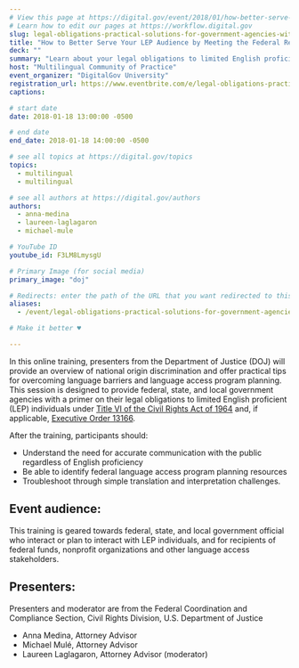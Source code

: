 ```yaml
---
# View this page at https://digital.gov/event/2018/01/how-better-serve-your-lep-audience
# Learn how to edit our pages at https://workflow.digital.gov
slug: legal-obligations-practical-solutions-for-government-agencies-with-a-lep-audience
title: "How to Better Serve Your LEP Audience by Meeting the Federal Requirements"
deck: ""
summary: "Learn about your legal obligations to limited English proficient individuals (LEP) as a federal, state, or local government agency. We'll provide an overview of national origin discrimination and offer practical tips for overcoming language barriers and language access program planning."
host: "Multilingual Community of Practice"
event_organizer: "DigitalGov University"
registration_url: https://www.eventbrite.com/e/legal-obligations-practical-solutions-if-your-agency-interacts-with-lep-audiences-registration-40912496378
captions: 

# start date
date: 2018-01-18 13:00:00 -0500

# end date
end_date: 2018-01-18 14:00:00 -0500

# see all topics at https://digital.gov/topics
topics: 
  - multilingual
  - multilingual

# see all authors at https://digital.gov/authors
authors: 
  - anna-medina
  - laureen-laglagaron
  - michael-mule

# YouTube ID
youtube_id: F3LM8LmysgU

# Primary Image (for social media)
primary_image: "doj"

# Redirects: enter the path of the URL that you want redirected to this page
aliases: 
  - /event/legal-obligations-practical-solutions-for-government-agencies-with-a-lep-audience/

# Make it better ♥

---
```


In this online training, presenters from the Department of Justice (DOJ) will provide an overview of national origin discrimination and offer practical tips for overcoming language barriers and language access program planning. This session is designed to provide federal, state, and local government agencies with a primer on their legal obligations to limited English proficient (LEP) individuals under [Title VI of the Civil Rights Act of 1964](https://www.justice.gov/crt/fcs/TitleVI) and, if applicable, [Executive Order 13166](https://www.justice.gov/crt/executive-order-13166).

After the training, participants should:

* Understand the need for accurate communication with the public regardless of English proficiency
* Be able to identify federal language access program planning resources
* Troubleshoot through simple translation and interpretation challenges.

## Event audience:

This training is geared towards federal, state, and local government official who interact or plan to interact with LEP individuals, and for recipients of federal funds, nonprofit organizations and other language access stakeholders.

## Presenters:

Presenters and moderator are from the Federal Coordination and Compliance Section, Civil Rights Division, U.S. Department of Justice

* Anna Medina, Attorney Advisor
* Michael Mulé, Attorney Advisor
* Laureen Laglagaron, Attorney Advisor (moderator)
